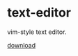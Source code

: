 # text-editor

vim-style text editor.

<a download="README.md" href="https://raw.githubusercontent.com/g-jensen/text-editor/master" title="ImageName">download
</a>
